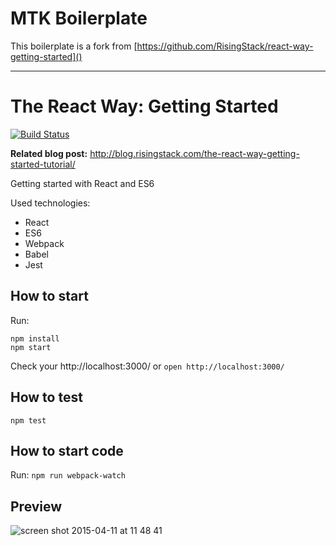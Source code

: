 # MTK Boilerplate

This boilerplate is a fork from [https://github.com/RisingStack/react-way-getting-started]()

-----------

# The React Way: Getting Started

[![Build Status](https://travis-ci.org/RisingStack/react-way-getting-started.svg?branch=master)](https://travis-ci.org/RisingStack/react-way-getting-started)

**Related blog post:**
http://blog.risingstack.com/the-react-way-getting-started-tutorial/

Getting started with React and ES6

Used technologies:

- React
- ES6
- Webpack
- Babel
- Jest

## How to start

Run:
```
npm install
npm start
```

Check your http://localhost:3000/ or  `open http://localhost:3000/`

## How to test

`npm test`

## How to start code

Run:
`npm run webpack-watch`

## Preview

![screen shot 2015-04-11 at 11 48 41](https://cloud.githubusercontent.com/assets/1764512/7101012/cf4334fc-e040-11e4-9f28-aed24d68e46a.png)

